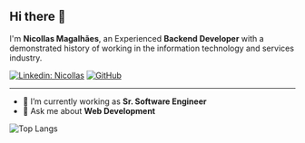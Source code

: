 ## Hi there 👋

I'm **Nicollas Magalhães**, an Experienced **Backend Developer** with a demonstrated history of working in the information technology and services industry.

[![Linkedin: Nicollas](https://img.shields.io/badge/-Nicollas-blue?style=flat-square&logo=Linkedin&logoColor=white&link=https://www.linkedin.com/in/nicollasmagalhaes/)](https://www.linkedin.com/in/nicollasmagalhaes/)
[![GitHub](https://img.shields.io/github/followers/nckex?label=follow&style=social)](https://github.com/nckex)

---

- 🔭 I’m currently working as **Sr. Software Engineer**
- 💬 Ask me about **Web Development**

![Top Langs](https://github-readme-stats.vercel.app/api/top-langs/?username=nckex&layout=compact&theme=dark&hide_border=true)
